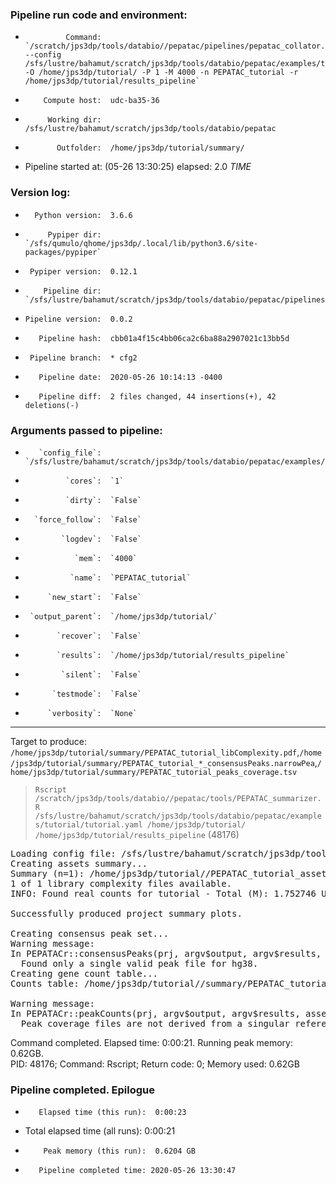 ### Pipeline run code and environment:

*              Command:  `/scratch/jps3dp/tools/databio//pepatac/pipelines/pepatac_collator.py --config /sfs/lustre/bahamut/scratch/jps3dp/tools/databio/pepatac/examples/tutorial/tutorial.yaml -O /home/jps3dp/tutorial/ -P 1 -M 4000 -n PEPATAC_tutorial -r /home/jps3dp/tutorial/results_pipeline`
*         Compute host:  udc-ba35-36
*          Working dir:  /sfs/lustre/bahamut/scratch/jps3dp/tools/databio/pepatac
*            Outfolder:  /home/jps3dp/tutorial/summary/
*  Pipeline started at:   (05-26 13:30:25) elapsed: 2.0 _TIME_

### Version log:

*       Python version:  3.6.6
*          Pypiper dir:  `/sfs/qumulo/qhome/jps3dp/.local/lib/python3.6/site-packages/pypiper`
*      Pypiper version:  0.12.1
*         Pipeline dir:  `/sfs/lustre/bahamut/scratch/jps3dp/tools/databio/pepatac/pipelines`
*     Pipeline version:  0.0.2
*        Pipeline hash:  cbb01a4f15c4bb06ca2c6ba88a2907021c13bb5d
*      Pipeline branch:  * cfg2
*        Pipeline date:  2020-05-26 10:14:13 -0400
*        Pipeline diff:  2 files changed, 44 insertions(+), 42 deletions(-)

### Arguments passed to pipeline:

*        `config_file`:  `/sfs/lustre/bahamut/scratch/jps3dp/tools/databio/pepatac/examples/tutorial/tutorial.yaml`
*              `cores`:  `1`
*              `dirty`:  `False`
*       `force_follow`:  `False`
*             `logdev`:  `False`
*                `mem`:  `4000`
*               `name`:  `PEPATAC_tutorial`
*          `new_start`:  `False`
*      `output_parent`:  `/home/jps3dp/tutorial/`
*            `recover`:  `False`
*            `results`:  `/home/jps3dp/tutorial/results_pipeline`
*             `silent`:  `False`
*           `testmode`:  `False`
*          `verbosity`:  `None`

----------------------------------------

Target to produce: `/home/jps3dp/tutorial/summary/PEPATAC_tutorial_libComplexity.pdf`,`/home/jps3dp/tutorial/summary/PEPATAC_tutorial_*_consensusPeaks.narrowPea`,`/home/jps3dp/tutorial/summary/PEPATAC_tutorial_peaks_coverage.tsv`  

> `Rscript /scratch/jps3dp/tools/databio//pepatac/tools/PEPATAC_summarizer.R /sfs/lustre/bahamut/scratch/jps3dp/tools/databio/pepatac/examples/tutorial/tutorial.yaml /home/jps3dp/tutorial/ /home/jps3dp/tutorial/results_pipeline` (48176)
<pre>
Loading config file: /sfs/lustre/bahamut/scratch/jps3dp/tools/databio/pepatac/examples/tutorial/tutorial.yaml
Creating assets summary...
Summary (n=1): /home/jps3dp/tutorial//PEPATAC_tutorial_assets_summary.tsv
1 of 1 library complexity files available.
INFO: Found real counts for tutorial - Total (M): 1.752746 Unique (M): 1.752746

Successfully produced project summary plots.

Creating consensus peak set...
Warning message:
In PEPATACr::consensusPeaks(prj, argv$output, argv$results, assets) :
  Found only a single valid peak file for hg38.
Creating gene count table...
Counts table: /home/jps3dp/tutorial//summary/PEPATAC_tutorial_peaks_coverage.tsv

Warning message:
In PEPATACr::peakCounts(prj, argv$output, argv$results, assets) :
  Peak coverage files are not derived from a singular reference peak set.
</pre>
Command completed. Elapsed time: 0:00:21. Running peak memory: 0.62GB.  
  PID: 48176;	Command: Rscript;	Return code: 0;	Memory used: 0.62GB


### Pipeline completed. Epilogue
*        Elapsed time (this run):  0:00:23
*  Total elapsed time (all runs):  0:00:21
*         Peak memory (this run):  0.6204 GB
*        Pipeline completed time: 2020-05-26 13:30:47

